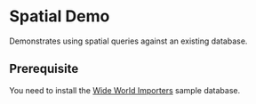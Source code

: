 ﻿Spatial Demo
============
Demonstrates using spatial queries against an existing database.

Prerequisite
------------
You need to install the [Wide World Importers][1] sample database.


  [1]: http://go.microsoft.com/fwlink/?LinkID=800630
